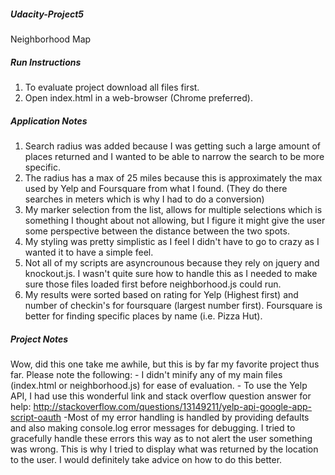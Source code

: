 ##### Udacity-Project5

Neighborhood Map

##### Run Instructions

 1) To evaluate project download all files first.
 2) Open index.html in a web-browser (Chrome preferred).

##### Application Notes
 1) Search radius was added because I was getting such a large amount of places returned and I wanted to be able to narrow the search to be more specific.
 2) The radius has a max of 25 miles because this is approximately the max used by Yelp and Foursquare from what I found. (They do there searches in meters
 	which is why I had to do a conversion)
 3) My marker selection from the list, allows for multiple selections which is something I thought about not allowing, but I figure it might give the user
 	some perspective between the distance between the two spots.
 4) My styling was pretty simplistic as I feel I didn't have to go to crazy as I wanted it to have a simple feel.
 5) Not all of my scripts are asyncrounous because they rely on jquery and knockout.js. I wasn't quite sure how to handle this as I needed to make sure those files
 	loaded first before neighborhood.js could run.
 6) My results were sorted based on rating for Yelp (Highest first) and number of checkin's for foursquare (largest number first). Foursquare is better for finding
 	specific places by name (i.e. Pizza Hut).


##### Project Notes

Wow, did this one take me awhile, but this is by far my favorite project thus far. Please note the following:
	- I didn't minify any of my main files (index.html or neighborhood.js) for ease of evaluation.
	- To use the Yelp API, I had use this wonderful link and stack overflow question answer for help:
		http://stackoverflow.com/questions/13149211/yelp-api-google-app-script-oauth
	-Most of my error handling is handled by providing defaults and also making console.log error messages for debugging.
	 I tried to gracefully handle these errors this way as to not alert the user something was wrong. This is why I tried
	 to display what was returned by the location to the user. I would definitely take advice on how to do this better.

